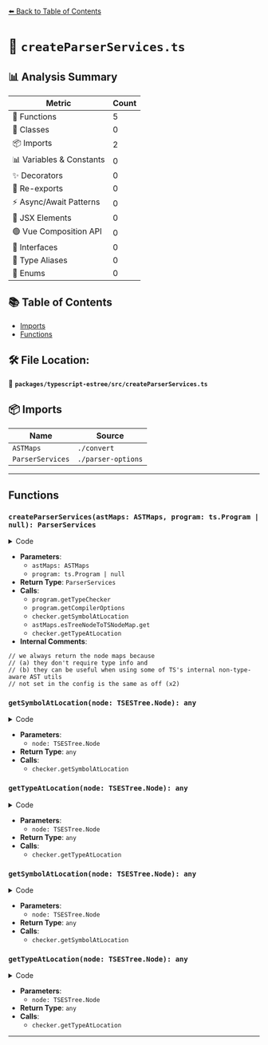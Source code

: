[⬅️ Back to Table of Contents](../../../index.md)

# 📄 `createParserServices.ts`

## 📊 Analysis Summary

| Metric | Count |
|--------|-------|
| 🔧 Functions | 5 |
| 🧱 Classes | 0 |
| 📦 Imports | 2 |
| 📊 Variables & Constants | 0 |
| ✨ Decorators | 0 |
| 🔄 Re-exports | 0 |
| ⚡ Async/Await Patterns | 0 |
| 💠 JSX Elements | 0 |
| 🟢 Vue Composition API | 0 |
| 📐 Interfaces | 0 |
| 📑 Type Aliases | 0 |
| 🎯 Enums | 0 |

## 📚 Table of Contents

- [Imports](#imports)
- [Functions](#functions)

## 🛠️ File Location:
📂 **`packages/typescript-estree/src/createParserServices.ts`**

## 📦 Imports

| Name | Source |
|------|--------|
| `ASTMaps` | `./convert` |
| `ParserServices` | `./parser-options` |


---

## Functions

### `createParserServices(astMaps: ASTMaps, program: ts.Program | null): ParserServices`

<details><summary>Code</summary>

```ts
export function createParserServices(
  astMaps: ASTMaps,
  program: ts.Program | null,
): ParserServices {
  if (!program) {
    return {
      emitDecoratorMetadata: undefined,
      experimentalDecorators: undefined,
      isolatedDeclarations: undefined,
      program,
      // we always return the node maps because
      // (a) they don't require type info and
      // (b) they can be useful when using some of TS's internal non-type-aware AST utils
      ...astMaps,
    };
  }

  const checker = program.getTypeChecker();
  const compilerOptions = program.getCompilerOptions();

  return {
    program,
    // not set in the config is the same as off
    emitDecoratorMetadata: compilerOptions.emitDecoratorMetadata ?? false,
    experimentalDecorators: compilerOptions.experimentalDecorators ?? false,
    isolatedDeclarations: compilerOptions.isolatedDeclarations ?? false,
    ...astMaps,
    getSymbolAtLocation: node =>
      checker.getSymbolAtLocation(astMaps.esTreeNodeToTSNodeMap.get(node)),
    getTypeAtLocation: node =>
      checker.getTypeAtLocation(astMaps.esTreeNodeToTSNodeMap.get(node)),
  };
}
```
</details>

- **Parameters**:
  - `astMaps: ASTMaps`
  - `program: ts.Program | null`
- **Return Type**: `ParserServices`
- **Calls**:
  - `program.getTypeChecker`
  - `program.getCompilerOptions`
  - `checker.getSymbolAtLocation`
  - `astMaps.esTreeNodeToTSNodeMap.get`
  - `checker.getTypeAtLocation`
- **Internal Comments**:
```
// we always return the node maps because
// (a) they don't require type info and
// (b) they can be useful when using some of TS's internal non-type-aware AST utils
// not set in the config is the same as off (x2)
```

### `getSymbolAtLocation(node: TSESTree.Node): any`

<details><summary>Code</summary>

```ts
node =>
      checker.getSymbolAtLocation(astMaps.esTreeNodeToTSNodeMap.get(node))
```
</details>

- **Parameters**:
  - `node: TSESTree.Node`
- **Return Type**: `any`
- **Calls**:
  - `checker.getSymbolAtLocation`
### `getTypeAtLocation(node: TSESTree.Node): any`

<details><summary>Code</summary>

```ts
node =>
      checker.getTypeAtLocation(astMaps.esTreeNodeToTSNodeMap.get(node))
```
</details>

- **Parameters**:
  - `node: TSESTree.Node`
- **Return Type**: `any`
- **Calls**:
  - `checker.getTypeAtLocation`
### `getSymbolAtLocation(node: TSESTree.Node): any`

<details><summary>Code</summary>

```ts
node =>
      checker.getSymbolAtLocation(astMaps.esTreeNodeToTSNodeMap.get(node))
```
</details>

- **Parameters**:
  - `node: TSESTree.Node`
- **Return Type**: `any`
- **Calls**:
  - `checker.getSymbolAtLocation`
### `getTypeAtLocation(node: TSESTree.Node): any`

<details><summary>Code</summary>

```ts
node =>
      checker.getTypeAtLocation(astMaps.esTreeNodeToTSNodeMap.get(node))
```
</details>

- **Parameters**:
  - `node: TSESTree.Node`
- **Return Type**: `any`
- **Calls**:
  - `checker.getTypeAtLocation`

---